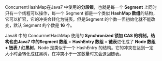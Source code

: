 ConcurrentHashMap在Java7 中使用的**分段锁**，也就是每一个 **Segment** 上同时只有一个线程可以操作，每一个 Segment 都是一个类似 **HashMap 数组**的结构，它可以扩容，它的冲突会转化为链表。但是Segment 的个数一但初始化就不能改变，默认 Segment 的个数是 **16 个**。

Java8 中的 ConcurrnetHashMap 使用的 **Synchronized 锁加 CAS **的机制。结构也由Java7 中的**Segment 数组 + HashEntry 数组 + 链表**进化成了 **Node 数组 + 链表 / 红黑树**，Node 是类似于一个 HashEntry 的结构。它的冲突在达到一定大小时会转化成红黑树，在冲突小于一定数量时又会退回链表。
